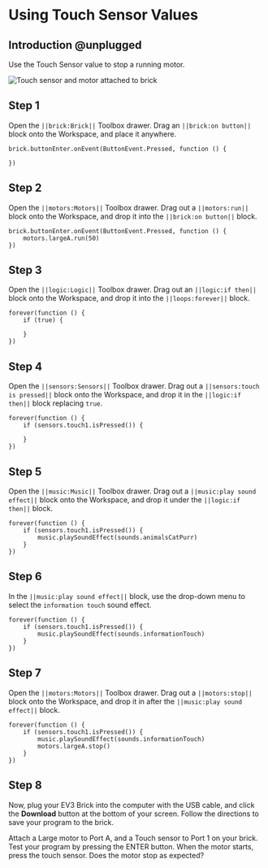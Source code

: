 # Using Touch Sensor Values

## Introduction @unplugged

Use the Touch Sensor value to stop a running motor.

![Touch sensor and motor attached to brick](/static/tutorials/touch-sensor-values/touch-to-stop.gif)

## Step 1

Open the `||brick:Brick||` Toolbox drawer. Drag an `||brick:on button||` block onto the Workspace, and place it anywhere.

```blocks
brick.buttonEnter.onEvent(ButtonEvent.Pressed, function () {

})
```

## Step 2

Open the `||motors:Motors||` Toolbox drawer. Drag out a `||motors:run||` block onto the Workspace, and drop it into the `||brick:on button||` block.

```blocks
brick.buttonEnter.onEvent(ButtonEvent.Pressed, function () {
    motors.largeA.run(50)
})
```

## Step 3

Open the `||logic:Logic||` Toolbox drawer. Drag out an `||logic:if then||` block onto the Workspace, and drop it into the `||loops:forever||` block.

```blocks
forever(function () {
    if (true) {

    }
})
```

## Step 4

Open the `||sensors:Sensors||` Toolbox drawer. Drag out a `||sensors:touch is pressed||` block onto the Workspace, and drop it in the `||logic:if then||` block replacing `true`.

```blocks
forever(function () {
    if (sensors.touch1.isPressed()) {

    }
})
```

## Step 5

Open the `||music:Music||` Toolbox drawer. Drag out a `||music:play sound effect||` block onto the Workspace, and drop it under the `||logic:if then||` block.

```blocks
forever(function () {
    if (sensors.touch1.isPressed()) {
        music.playSoundEffect(sounds.animalsCatPurr)
    }
})
```

## Step 6

In the `||music:play sound effect||` block, use the drop-down menu to select the `information touch` sound effect.

```blocks
forever(function () {
    if (sensors.touch1.isPressed()) {
        music.playSoundEffect(sounds.informationTouch)
    }
})
```

## Step 7

Open the `||motors:Motors||` Toolbox drawer. Drag out a `||motors:stop||` block onto the Workspace, and drop it in after the `||music:play sound effect||` block.

```blocks
forever(function () {
    if (sensors.touch1.isPressed()) {
        music.playSoundEffect(sounds.informationTouch)
        motors.largeA.stop()
    }
})
```

## Step 8

Now, plug your EV3 Brick into the computer with the USB cable, and click the **Download** button at the bottom of your screen. Follow the directions to save your program to the brick.

Attach a Large motor to Port A, and a Touch sensor to Port 1 on your brick. Test your program by pressing the ENTER button. When the motor starts, press the touch sensor. Does the motor stop as expected?